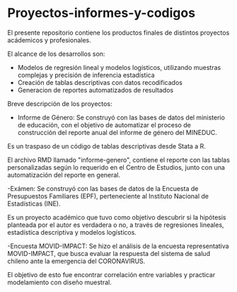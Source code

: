# Proyectos-informes-y-codigos
El presente repositorio contiene los productos finales de distintos proyectos acádemicos y profesionales.

El alcance de los desarrollos son:
- Modelos de regresión lineal y modelos logísticos, utilizando muestras complejas y precisión de inferencia estadística
- Creación de tablas descriptivas con datos recodificados
- Generacion de reportes automatizados de resultados


Breve descripción de los proyectos:

- Informe de Género: 
Se construyó con las bases de datos del ministerio de educación, con el objetivo de automatizar el proceso de construcción del reporte anual del informe de              género del MINEDUC.

Es un traspaso de un código de tablas descriptivas desde Stata a R.

El archivo RMD llamado "informe-genero", contiene el reporte con las tablas personalizadas según lo requerido en el Centro de Estudios, junto con una automatización del reporte en general.

-Exámen: 
Se construyó con las bases de datos de la Encuesta de Presupuestos Familiares (EPF), perteneciente al Instituto Nacional de Estadísticas (INE).

Es un proyecto académico que tuvo como objetivo descubrir si la hipótesis planteada por el autor es verdadera o no, a través de regresiones lineales, estadística descriptiva y modelos logísticos. 

-Encuesta MOVID-IMPACT:
Se hizo el análisis de la encuesta representativa MOVID-IMPACT, que busca evaluar la respuesta del sistema de salud chileno ante la emergencia del CORONAVIRUS.

El objetivo de esto fue encontrar correlación entre variables y practicar modelamiento con diseño muestral. 

